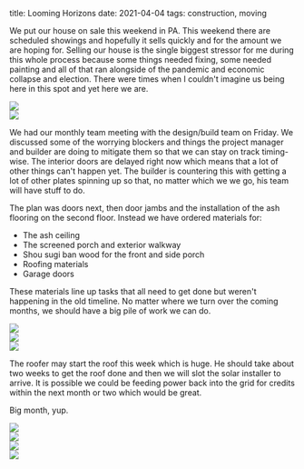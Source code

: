 title: Looming Horizons
date: 2021-04-04
tags: construction, moving

We put our house on sale this weekend in PA. This weekend there are scheduled showings and hopefully it sells quickly and for the amount we are hoping for. Selling our house is the single biggest stressor for me during this whole process because some things needed fixing, some needed painting and all of that ran alongside of the pandemic and economic collapse and election.  There were times when I couldn't imagine us being here in this spot and yet here we are. 

![](/files/2021-04-04-walkway-1.jpeg)        
![](/files/2021-04-04-walkway-skylight.jpeg)        

We had our monthly team meeting with the design/build team on Friday. We discussed some of the worrying blockers and things the project manager and builder are doing to mitigate them so that we can stay on track timing-wise. The interior doors are delayed right now which means that a lot of other things can't happen yet. The builder is countering this with getting a lot of other plates spinning up so that, no matter which we we go, his team will have stuff to do. 

The plan was doors next, then door jambs and the installation of the ash flooring on the second floor. Instead we have ordered materials for:

- The ash ceiling
- The screened porch and exterior walkway
- Shou sugi ban wood for the front and side porch
- Roofing materials
- Garage doors 

These materials line up tasks that all need to get done but weren't happening in the old timeline. No matter where we turn over the coming months, we should have a big pile of work we can do.

![](/files/2021-04-04-flooring.jpeg)        
![](/files/2021-04-04-unloading-flooring.jpeg)        
![](/files/2021-04-04-cutting-jambs.jpeg)        

The roofer may start the roof this week which is huge. He should take about two weeks to get the roof done and then we will slot the solar installer to arrive. It is possible we could be feeding power back into the grid for credits within the next month or two which would be great.

Big month, yup.

![](/files/2021-04-04-undersouthporch.jpeg)        
![](/files/2021-04-04-porch.PNGjk)       
![](/files/2021-04-04-south-porch-done.jpeg)        
![](/files/2021-04-04-west-porch-done.jpeg)       
